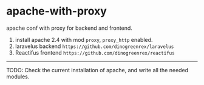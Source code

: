 # apache-with-proxy
apache conf with proxy for backend and frontend. 
1. install apache 2.4 with mod `proxy`, `proxy_http` enabled. 
2. laravelus backend `https://github.com/dinogreenrex/laravelus` 
3. Reactifus frontend `https://github.com/dinogreenrex/reactifus` 
---
TODO: Check the current installation of apache, and write all the needed modules.
